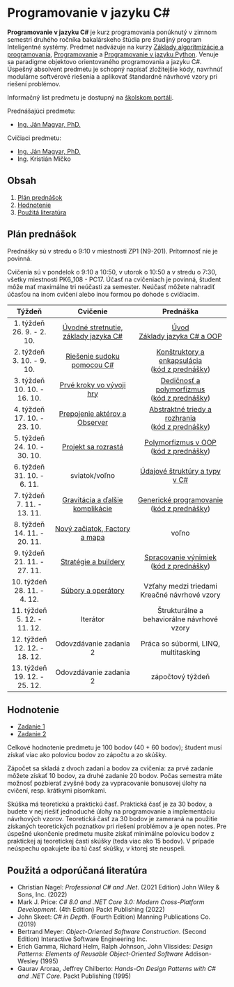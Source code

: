 # Programovanie v jazyku C\#

**Programovanie v jazyku C#** je kurz programovania ponúknutý v zimnom semestri druhého ročníka bakalárskeho štúdia pre študijný program Inteligentné systémy. Predmet nadväzuje na kurzy [Základy algoritmizácie a programovania](https://kurzy.kpi.fei.tuke.sk/zap/), [Programovanie](https://kurzy.kpi.fei.tuke.sk/pvjc/2021/) a [Programovanie v jazyku Python](https://github.com/ianmagyar/introduction-to-python). Venuje sa paradigme objektovo orientovaného programovania a jazyku C#. Úspešný absolvent predmetu je schopný napísať zložitejšie kódy, navrhnúť modulárne softvérové riešenia a aplikovať štandardné návrhové vzory pri riešení problémov.

Informačný list predmetu je dostupný na [školskom portáli](https://maisportal.tuke.sk/portal/studijneProgramy.mais).

Prednášajúci predmetu:

* [Ing. Ján Magyar, PhD.](http://www.cloudai.sk/people-janmagyar/)

Cvičiaci predmetu:

* [Ing. Ján Magyar, PhD.](http://www.cloudai.sk/people-janmagyar/)
* Ing. Kristián Mičko

## Obsah
1. [Plán prednášok](#plan)
2. [Hodnotenie](#grading)
3. [Použitá literatúra](#literature)

## Plán prednášok <a name="plan"></a>
Prednášky sú v stredu o 9:10 v miestnosti ZP1 (N9-201). Prítomnosť nie je povinná.

Cvičenia sú v pondelok o 9:10 a 10:50, v utorok o 10:50 a v stredu o 7:30, všetky miestnosti PK6_108 - PC17. Účasť na cvičeniach je povinná, študent môže mať maximálne tri neúčasti za semester. Neúčasť môžete nahradiť účasťou na inom cvičení alebo inou formou po dohode s cvičiacim.

|              Týždeň             |                         Cvičenie                        |                         Prednáška                       |
|:-------------------------------:|:-------------------------------------------------------:|:-------------------------------------------------------:|
| 1. týždeň<br>26. 9. - 2. 10.    | [Úvodné stretnutie, základy jazyka C#](labs/lab01.md)   | [Úvod](lectures/Lecture-00.pdf) <br> [Základy jazyka C# a OOP](lectures/Lecture-01.pdf)                       |
| 2. týždeň<br>3. 10. - 9. 10.    | [Riešenie sudoku pomocou C#](labs/lab02.md)             | [Konštruktory a enkapsulácia](lectures/Lecture-02.pdf) <br> ([kód z prednášky](lectures/codes/Lecture02.zip))  |
| 3. týždeň<br>10. 10. - 16. 10.  | [Prvé kroky vo vývoji hry](labs/lab03.md)               | [Dedičnosť a polymorfizmus](lectures/Lecture-03.pdf) <br> ([kód z prednášky](lectures/codes/Lecture03.zip))    |
| 4. týždeň<br>17. 10. - 23. 10.  | [Prepojenie aktérov a Observer](labs/lab04.md)          | [Abstraktné triedy a rozhrania](lectures/Lecture-04.pdf) <br> ([kód z prednášky](lectures/codes/Lecture04.zip))                           |
| 5. týždeň<br>24. 10. - 30. 10.  | [Projekt sa rozrastá](labs/lab05.md)                    | [Polymorfizmus v OOP](lectures/Lecture-05.pdf) <br> ([kód z prednášky](lectures/codes/Lecture05.zip))                                     |
| 6. týždeň<br>31. 10. - 6. 11.   | sviatok/voľno                                           | [Údajové štruktúry a typy v C#](lectures/Lecture-06.pdf)                                |
| 7. týždeň<br>7. 11. - 13. 11.   | [Gravitácia a ďalšie komplikácie](labs/lab06.md)        | [Generické programovanie](lectures/Lecture-07.pdf) <br> ([kód z prednášky](lectures/codes/Lecture07.zip))                                 |
| 8. týždeň<br>14. 11. - 20. 11.  | [Nový začiatok, Factory a mapa](labs/lab07.md)          | voľno                                                   |
| 9. týždeň<br>21. 11. - 27. 11.  | [Stratégie a buildery](labs/lab08.md)                   | [Spracovanie výnimiek](lectures/Lecture-08.pdf) <br> ([kód z prednášky](lectures/codes/Lecture08.zip))  |
| 10. týždeň<br>28. 11. - 4. 12.  | [Súbory a operátory](labs/lab09.md)                     | Vzťahy medzi triedami <br> Kreačné návrhové vzory       |
| 11. týždeň<br>5. 12. - 11. 12.  | Iterátor                                                | Štrukturálne a behaviorálne návrhové vzory              |
| 12. týždeň<br>12. 12. - 18. 12. | Odovzdávanie zadania 2                                  | Práca so súbormi, LINQ, multitasking                    |
| 13. týždeň<br>19. 12. - 25. 12. | Odovzdávanie zadania 2                                  | zápočtový týždeň                                        |

## Hodnotenie <a name="grading"></a>

* [Zadanie 1](assignments/assignment1.md)
* [Zadanie 2](assignments/assignment2.md)

Celkové hodnotenie predmetu je 100 bodov (40 + 60 bodov); študent musí získať viac ako polovicu bodov zo zápočtu a zo skúšky.

Zápočet sa skladá z dvoch zadaní a bodov za cvičenia: za prvé zadanie môžete získať 10 bodov, za druhé zadanie 20 bodov. Počas semestra máte možnosť pozbierať zvyšné body za vypracovanie bonusovej úlohy na cvičení, resp. krátkymi písomkami.

Skúška má teoretickú a praktickú časť. Praktická časť je za 30 bodov, a budete v nej riešiť jednoduché úlohy na programovanie a implementáciu návrhových vzorov. Teoretická časť za 30 bodov je zameraná na použitie získaných teoretických poznatkov pri riešení problémov a je open notes. Pre úspešné ukončenie predmetu musíte získať minimálne polovicu bodov z praktickej aj teoretickej časti skúšky (teda viac ako 15 bodov). V prípade neúspechu opakujete iba tú časť skúšky, v ktorej ste neuspeli.

## Použitá a odporúčaná literatúra <a name="literature"></a>
* Christian Nagel: *Professional C# and .Net*. (2021 Edition) John Wiley & Sons, Inc. (2022)
* Mark J. Price: *C# 8.0 and .NET Core 3.0: Modern Cross-Platform Development*. (4th Edition) Packt Publishing (2022)
* John Skeet: *C# in Depth*. (Fourth Edition) Manning Publications Co. (2019)
* Bertrand Meyer: *Object-Oriented Software Construction*. (Second Edition) Interactive Software Engineering Inc.
* Erich Gamma, Richard Helm, Ralph Johnson, John Vlissides: *Design Patterns: Elements of Reusable Object-Oriented Software* Addison-Wesley (1995)
* Gaurav Aroraa, Jeffrey Chilberto: *Hands-On Design Patterns with C# and .NET Core*. Packt Publishing (1995)

